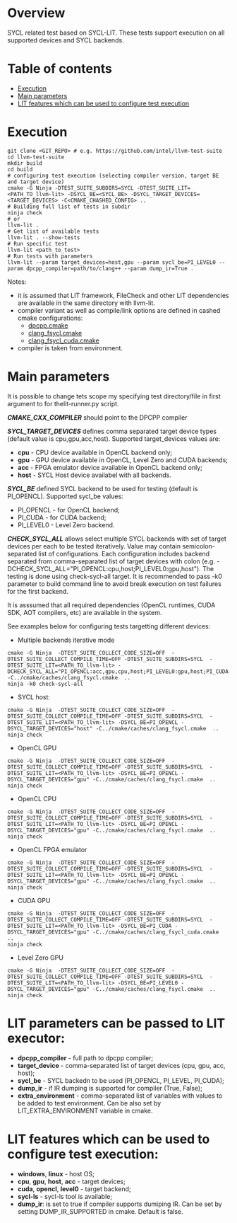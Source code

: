 # Overview
SYCL related test based on SYCL-LIT. These tests support
execution on all supported devices and SYCL backends.

# Table of contents
 * [Execution](#execution)
 * [Main parameters](#main-parameters)
 * [LIT features which can be used to configure test execution](#lit-features-which-can-be-used-to-configure-test-execution)

# Execution
```
git clone <GIT_REPO> # e.g. https://github.com/intel/llvm-test-suite
cd llvm-test-suite
mkdir build
cd build
# configuring test execution (selecting compiler version, target BE and target device)
cmake -G Ninja -DTEST_SUITE_SUBDIRS=SYCL -DTEST_SUITE_LIT=<PATH_TO_llvm-lit> -DSYCL_BE=<SYCL_BE> -DSYCL_TARGET_DEVICES=<TARGET_DEVICES> -C<CMAKE_CHASHED_CONFIG> ..
# Building full list of tests in subdir
ninja check
# or
llvm-lit .
# Get list of available tests
llvm-lit . --show-tests
# Run specific test
llvm-lit <path_to_test>
# Run tests with parameters
llvm-lit --param target_devices=host,gpu --param sycl_be=PI_LEVEL0 --param dpcpp_compiler=path/to/clang++ --param dump_ir=True .
```

Notes:
 - it is assumed that LIT framework, FileCheck and other LIT dependencies are available in the same directory with llvm-lit.
 - compiler variant as well as compile/link options are defined in cashed cmake configurations:
   - [dpcpp.cmake](../../cmake/caches/dpcpp.cmake)
   - [clang_fsycl.cmake](../../cmake/cashes/clang_fsycl.cmake)
   - [clang_fsycl_cuda.cmake](../../cmake/cashes/clang_fsycl_cuda.cmake)
 - compiler is taken from environment.

# Main parameters
It is possible to change tets scope my specifying test directory/file in first
argument to for thelit-runner.py script.

***CMAKE_CXX_COMPILER*** should point to the DPCPP compiler

***SYCL_TARGET_DEVICES*** defines comma separated target device types (default value is
 cpu,gpu,acc,host). Supported target_devices values are:
 - **cpu**  - CPU device available in OpenCL backend only;
 - **gpu**  - GPU device available in OpenCL, Level Zero and CUDA backends;
 - **acc**  - FPGA emulator device available in OpenCL backend only;
 - **host** - SYCL Host device availabel with all backends.

***SYCL_BE*** defined SYCL backend to be used for testing (default is PI_OPENCL).
Supported sycl_be values:
 - PI_OPENCL - for OpenCL backend;
 - PI_CUDA - for CUDA backend;
 - PI_LEVEL0 - Level Zero backend.

***CHECK_SYCL_ALL*** allows select multiple SYCL backends with set of target
devices per each to be tested iteratively. Value may contain semicolon-
separated list of configurations. Each configuration includes backend separated
from comma-separated list of target devices with colon (e.g.
-DCHECK_SYCL_ALL="PI_OPENCL:cpu,host;PI_LEVEL0:gpu,host"). The testing is done
using check-sycl-all target. It is recommended to pass -k0 parameter to build
command line to avoid break execution on test failures for the first backend.

It is asssumed that all required dependencies (OpenCL runtimes,
CUDA SDK, AOT compilers, etc) are available in the system.

See examples below for configuring tests targetting different devices:
 - Multiple backends iterative mode
```
cmake -G Ninja  -DTEST_SUITE_COLLECT_CODE_SIZE=OFF  -DTEST_SUITE_COLLECT_COMPILE_TIME=OFF -DTEST_SUITE_SUBDIRS=SYCL  -DTEST_SUITE_LIT=<PATH_TO_llvm-lit> -DCHECK_SYCL_ALL="PI_OPENCL:acc,gpu,cpu,host;PI_LEVEL0:gpu,host;PI_CUDA:gpu,host" -C../cmake/caches/clang_fsycl.cmake  ..
ninja -k0 check-sycl-all
```
 - SYCL host:
```
cmake -G Ninja  -DTEST_SUITE_COLLECT_CODE_SIZE=OFF  -DTEST_SUITE_COLLECT_COMPILE_TIME=OFF -DTEST_SUITE_SUBDIRS=SYCL  -DTEST_SUITE_LIT=<PATH_TO_llvm-lit> -DSYCL_BE=PI_OPENCL -DSYCL_TARGET_DEVICES="host" -C../cmake/caches/clang_fsycl.cmake  ..
ninja check
```
 - OpenCL GPU
```
cmake -G Ninja  -DTEST_SUITE_COLLECT_CODE_SIZE=OFF  -DTEST_SUITE_COLLECT_COMPILE_TIME=OFF -DTEST_SUITE_SUBDIRS=SYCL  -DTEST_SUITE_LIT=<PATH_TO_llvm-lit> -DSYCL_BE=PI_OPENCL -DSYCL_TARGET_DEVICES="gpu" -C../cmake/caches/clang_fsycl.cmake  ..
ninja check
```
 - OpenCL CPU
```
cmake -G Ninja  -DTEST_SUITE_COLLECT_CODE_SIZE=OFF  -DTEST_SUITE_COLLECT_COMPILE_TIME=OFF -DTEST_SUITE_SUBDIRS=SYCL  -DTEST_SUITE_LIT=<PATH_TO_llvm-lit> -DSYCL_BE=PI_OPENCL -DSYCL_TARGET_DEVICES="gpu" -C../cmake/caches/clang_fsycl.cmake  ..
ninja check
```
 - OpenCL FPGA emulator
```
cmake -G Ninja  -DTEST_SUITE_COLLECT_CODE_SIZE=OFF  -DTEST_SUITE_COLLECT_COMPILE_TIME=OFF -DTEST_SUITE_SUBDIRS=SYCL  -DTEST_SUITE_LIT=<PATH_TO_llvm-lit> -DSYCL_BE=PI_OPENCL -DSYCL_TARGET_DEVICES="gpu" -C../cmake/caches/clang_fsycl.cmake  ..
ninja check
```
 - CUDA GPU
```
cmake -G Ninja  -DTEST_SUITE_COLLECT_CODE_SIZE=OFF  -DTEST_SUITE_COLLECT_COMPILE_TIME=OFF -DTEST_SUITE_SUBDIRS=SYCL  -DTEST_SUITE_LIT=<PATH_TO_llvm-lit> -DSYCL_BE=PI_CUDA -DSYCL_TARGET_DEVICES="gpu" -C../cmake/caches/clang_fsycl_cuda.cmake  ..
ninja check
```
 - Level Zero GPU
```
cmake -G Ninja  -DTEST_SUITE_COLLECT_CODE_SIZE=OFF  -DTEST_SUITE_COLLECT_COMPILE_TIME=OFF -DTEST_SUITE_SUBDIRS=SYCL  -DTEST_SUITE_LIT=<PATH_TO_llvm-lit> -DSYCL_BE=PI_LEVEL0 -DSYCL_TARGET_DEVICES="gpu" -C../cmake/caches/clang_fsycl.cmake  ..
ninja check
```

# LIT parameters can be passed to LIT executor:
 - **dpcpp_compiler** - full path to dpcpp compiler;
 - **target_device** - comma-separated list of target devices (cpu, gpu, acc, host);
 - **sycl_be** - SYCL backedn to be used (PI_OPENCL, PI_LEVEL, PI_CUDA);
 - **dump_ir** - if IR dumping is supported for compiler (True, False);
 - **extra_environment** - comma-separated list of variables with values to be
   added to test environment. Can be also set by LIT_EXTRA_ENVIRONMENT variable
   in cmake.

# LIT features which can be used to configure test execution:
 - **windows**, **linux** - host OS;
 - **cpu**, **gpu**, **host**, **acc** - target devices;
 - **cuda**, **opencl**, **level0** - target backend;
 - **sycl-ls** - sycl-ls tool is available;
 - **dump_ir**: is set to true if compiler supports dumiping IR. Can be set by setting DUMP_IR_SUPPORTED in cmake. Default is false.

